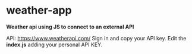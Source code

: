 # weather-app
**Weather api using JS to connect to an external API**

API: https://www.weatherapi.com/
Sign in and copy your API key.
Edit the **index.js** adding your personal API KEY.
